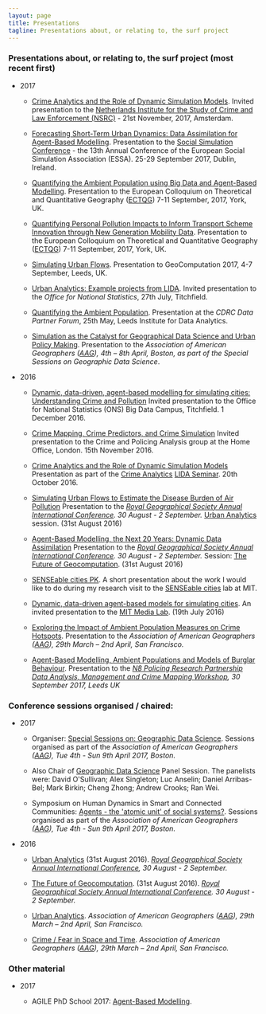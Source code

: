 ```yaml
---
layout: page
title: Presentations
tagline: Presentations about, or relating to, the surf project
---
```


### Presentations about, or relating to, the surf project (most recent first)

 - 2017

   - [Crime Analytics and the Role of Dynamic Simulation Models]({{site.baseurl}}/p/2017-11-20-NSCR-Crime_Analytics_ABM.html). Invited presentation to the [Netherlands Institute for the Study of Crime and Law Enforcement (NSRC)](https://www.nscr.nl/en/) - 21st November, 2017, Amsterdam.

   - [Forecasting Short-Term Urban Dynamics: Data Assimilation for Agent-Based Modelling]({{site.baseurl}}/p/2017-09-26-essa-da.html). Presentation to the [Social Simulation Conference](https://www.sim2017.com/about/) - the 13th Annual Conference of the European Social Simulation Association (ESSA). 25-29 September 2017, Dublin, Ireland.

   - [Quantifying the Ambient Population using Big Data and Agent-Based Modelling]({{site.baseurl}}/p/2017-09-11-ectqg-surf.pdf). Presentation to the European Colloquium on Theoretical and Quantitative Geography ([ECTQG](http://www.geog.leeds.ac.uk/ectqg17/)) 7-11 September, 2017, York, UK.

   - [Quantifying Personal Pollution Impacts to Inform Transport Scheme Innovation through New Generation Mobility Data]({{site.baseurl}}/p/2017-09-08-ectqg-surf.pdf). Presentation to the European Colloquium on Theoretical and Quantitative Geography ([ECTQG](http://www.geog.leeds.ac.uk/ectqg17/)) 7-11 September, 2017, York, UK.  

   - [Simulating Urban Flows]({{site.baseurl}}/p/2017-09-06-geocomp-surf.html). Presentation to GeoComputation 2017, 4-7 September, Leeds, UK.
   
   - [Urban Analytics: Example projects from LIDA]({{site.baseurl}}/p/2017-07-27-ONS-LIDA-UrbanAnlalytics.html). Invited presentation to the _Office for National Statistics_, 27th July, Titchfield.

   - [Quantifying the Ambient Population]({{site.baseurl}}/p/2017-05-25-cdrc-quantifying_ambient.pptx). Presentation at the _CDRC Data Partner Forum_, 25th May, Leeds Institute for Data Analytics.

   - [Simulation as the Catalyst for Geographical Data Science and Urban Policy Making]({{site.baseurl}}/p/2017-04-06-aag-sim_as_catalyst.html). Presentation to the _Association of American Geographers ([AAG](http://www.aag.org/cs/annualmeeting)), 4th – 8th April, Boston, as part of the Special Sessions on Geographic Data Science_.

 - 2016

   - [Dynamic, data-driven, agent-based modelling for simulating cities: Understanding Crime and Pollution]({{site.baseurl}}/p/2016-12-01-ONS_Data_Campus.html) Invited presentation to the Office for National Statistics (ONS) Big Data Campus, Titchfield. 1 December 2016.

   - [Crime Mapping, Crime Predictors, and Crime Simulation]({{site.baseurl}}/p/2016-11-15-HomeOffice-CrimeMapping.html) Invited presentation to the Crime and Policing Analysis group at the Home Office, London. 15th November 2016.

   - [Crime Analytics and the Role of Dynamic Simulation Models]({{site.baseurl}}/p/2016-10-20-LIDA_Crime_Analytics.html) Presentation as part of the [Crime Analytics](http://lida.leeds.ac.uk/event/crime-analytics/) [LIDA Seminar](http://lida.leeds.ac.uk/latest/lida-seminar-series/). 20th October 2016.
     
   - [Simulating Urban Flows to Estimate the Disease Burden of Air Pollution]({{site.baseurl}}/p/2016-08-rgs-urban_analytics.html) Presentation to the _[Royal Geographical Society Annual International Conference](http://www.rgs.org/WhatsOn/ConferencesAndSeminars/Annual+International+Conference/Annual+international+conference.htm). 30 August - 2 September._ [Urban Analytics](http://{{site.baseurl}}/announce/2016/04/27/RGS2016-UrbanAnalytics-Papers.html) session. (31st August 2016)

   - [Agent-Based Modelling, the Next 20 Years: Dynamic Data Assimilation]({{site.baseurl}}/p/2016-08-rgs-geocomputation.html) Presentation to the _[Royal Geographical Society Annual International Conference](http://www.rgs.org/WhatsOn/ConferencesAndSeminars/Annual+International+Conference/Annual+international+conference.htm). 30 August - 2 September._ Session: [The Future of Geocomputation](http://{{site.baseurl}}/announce/2016/01/04/RGS2016-GeoComputation.html). (31st August 2016)

   - [SENSEable cities PK]({{site.baseurl}}/p/2016-07-senseable_pk.html). A short presentation about the work I would like to do during my research visit to the [SENSEable cities](http://senseable.mit.edu/) lab at MIT.

   - [Dynamic, data-driven agent-based models for simulating
     cities]({{site.baseurl}}/p/2016-07-media_lab.html). An invited presentation to the [MIT Media Lab](https://www.media.mit.edu/). (19th July 2016)

   - [Exploring the Impact of Ambient Population Measures on Crime Hotspots]({{site.baseurl}}/p/2016-03-ambient_population.pdf). Presentation to the _Association of American Geographers ([AAG](http://www.aag.org/cs/annualmeeting)), 29th March – 2nd April, San Francisco._

   -  [Agent-Based Modelling, Ambient Populations and Models of Burglar Behaviour]({{site.baseurl}}/p/2016-09-30-crime_mapping.html). Presentation to the _[N8 Policing Research Partnership](http://n8prp.org.uk/) [Data Analysis, Management and Crime Mapping Workshop](http://n8prp.org.uk/event/data-analysis-management-and-crime-mapping/?instance_id=57), 30 September 2017, Leeds UK_



### Conference sessions organised / chaired:

 - 2017

   - Organiser: [Special Sessions on: Geographic Data Science](https://geographicdatascience.com/2016/10/12/special-sessions-on-geographic-data-science-aag-2017-boston/). Sessions organised as part of the _Association of American Geographers ([AAG](http://www.aag.org/cs/annualmeeting)), Tue 4th - Sun 9th April 2017, Boston._

   - Also Chair of [Geographic Data Science](https://geographicdatascience.com/2016/10/12/special-sessions-on-geographic-data-science-aag-2017-boston/) Panel Session. The panelists were: David O'Sullivan; Alex Singleton; Luc Anselin; Daniel Arribas-Bel; Mark Birkin; Cheng Zhong; Andrew Crooks; Ran Wei.

   - Symposium on Human Dynamics in Smart and Connected Communities: [Agents - the 'atomic unit' of social systems?](http://nickmalleson.co.uk/2016/10/aag-2017-call-for-papers-agents-the-atomic-unit-of-social-systems/). Sessions organised as part of the _Association of American Geographers ([AAG](http://www.aag.org/cs/annualmeeting)), Tue 4th - Sun 9th April 2017, Boston._


 - 2016

   - [Urban Analytics]({{site.baseurl}}/announce/2016/04/27/RGS2016-UrbanAnalytics-Papers.html) (31st August 2016). _[Royal Geographical Society Annual International Conference](http://www.rgs.org/WhatsOn/ConferencesAndSeminars/Annual+International+Conference/Annual+international+conference.htm), 30 August - 2 September._ 

   - [The Future of Geocomputation]({{site.baseurl}}/announce/2016/01/04/RGS2016-GeoComputation.html). (31st August 2016). _[Royal Geographical Society Annual International Conference](http://www.rgs.org/WhatsOn/ConferencesAndSeminars/Annual+International+Conference/Annual+international+conference.htm). 30 August - 2 September._ 

   - [Urban Analytics]({{site.baseurl}}/announce/2015/09/17/AAG2016-UrbanAnalytics.html). _Association of American Geographers ([AAG](http://www.aag.org/cs/annualmeeting)), 29th March – 2nd April, San Francisco._

   - [Crime / Fear in Space and Time]({{site.baseurl}}/announce/2015/09/30/AAG2016-CrimeSpaceTime.html). _Association of American Geographers ([AAG](http://www.aag.org/cs/annualmeeting)), 29th March – 2nd April, San Francisco._


### Other material

 - 2017

   - AGILE PhD School 2017: [Agent-Based Modelling]({{site.baseurl}}/p/2017-10-ABM_AGILE_Summer_School.html).

